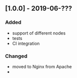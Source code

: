## [1.0.0] - 2019-06-???

### Added
- support of different nodes
- tests
- CI integration

### Changed
- moved to Nginx from Apache
- 
